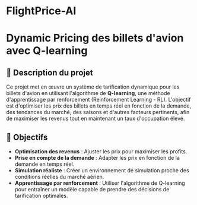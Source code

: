 # FlightPrice-AI

# Dynamic Pricing des billets d'avion avec Q-learning

## 📝 Description du projet
Ce projet met en œuvre un système de tarification dynamique pour les billets d'avion en utilisant l'algorithme de **Q-learning**, une méthode d'apprentissage par renforcement (Reinforcement Learning - RL). L'objectif est d'optimiser les prix des billets en temps réel en fonction de la demande, des tendances du marché, des saisons et d'autres facteurs pertinents, afin de maximiser les revenus tout en maintenant un taux d'occupation élevé.

## 🎯 Objectifs
- **Optimisation des revenus** : Ajuster les prix pour maximiser les profits.
- **Prise en compte de la demande** : Adapter les prix en fonction de la demande en temps réel.
- **Simulation réaliste** : Créer un environnement de simulation proche des conditions réelles du marché aérien.
- **Apprentissage par renforcement** : Utiliser l'algorithme de Q-learning pour entraîner un modèle capable de prendre des décisions de tarification optimales.


